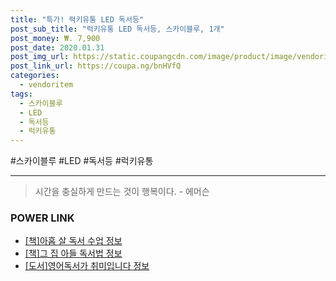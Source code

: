```yaml
--- 
title: "특가! 럭키유통 LED 독서등" 
post_sub_title: "럭키유통 LED 독서등, 스카이블루, 1개" 
post_money: ₩. 7,900 
post_date: 2020.01.31 
post_img_url: https://static.coupangcdn.com/image/product/image/vendoritem/2017/03/20/3065542490/e8cf6ca4-7005-4550-b97b-ae126597243f.jpg 
post_link_url: https://coupa.ng/bnHVfQ 
categories: 
  - vendoritem 
tags: 
  - 스카이블루 
  - LED 
  - 독서등 
  - 럭키유통 
--- 
```

  #스카이블루 #LED #독서등 #럭키유통 
<hr> 

> 시간을 충실하게 만드는 것이 행복이다. - 에머슨 


### POWER LINK

* <a href="https://blog.naver.com/fasyy4321/221760167311" target="_blank">[책]아홉 살 독서 수업 정보</a>
* <a href="https://blog.naver.com/fasyy4321/221760410308" target="_blank">[책]그 집 아들 독서법 정보</a>
* <a href="https://blog.naver.com/fasyy4321/221764894062" target="_blank">[도서]영어독서가 취미입니다 정보</a>
